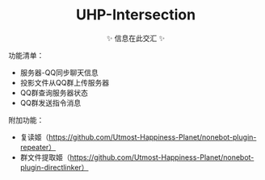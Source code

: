 
<h1 align="center">
UHP-Intersection
</h1>
<div align="center">
✨ 信息在此交汇 ✨
</div>


功能清单：

- 服务器-QQ同步聊天信息
- 投影文件从QQ群上传服务器
- QQ群查询服务器状态
- QQ群发送指令消息

附加功能：

- 复读姬（https://github.com/Utmost-Happiness-Planet/nonebot-plugin-repeater）
- 群文件提取姬（https://github.com/Utmost-Happiness-Planet/nonebot-plugin-directlinker）
